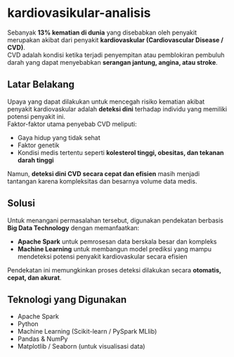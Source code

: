 # kardiovasikular-analisis

Sebanyak **13% kematian di dunia** yang disebabkan oleh penyakit merupakan akibat dari penyakit **kardiovaskular (Cardiovascular Disease / CVD)**.  
CVD adalah kondisi ketika terjadi penyempitan atau pemblokiran pembuluh darah yang dapat menyebabkan **serangan jantung, angina, atau stroke**.

## Latar Belakang
Upaya yang dapat dilakukan untuk mencegah risiko kematian akibat penyakit kardiovaskular adalah **deteksi dini** terhadap individu yang memiliki potensi penyakit ini.  
Faktor-faktor utama penyebab CVD meliputi:
- Gaya hidup yang tidak sehat  
- Faktor genetik  
- Kondisi medis tertentu seperti **kolesterol tinggi, obesitas, dan tekanan darah tinggi**

Namun, **deteksi dini CVD secara cepat dan efisien** masih menjadi tantangan karena kompleksitas dan besarnya volume data medis.

## Solusi
Untuk menangani permasalahan tersebut, digunakan pendekatan berbasis **Big Data Technology** dengan memanfaatkan:
- **Apache Spark** untuk pemrosesan data berskala besar dan kompleks  
- **Machine Learning** untuk membangun model prediksi yang mampu mendeteksi potensi penyakit kardiovaskular secara efisien

Pendekatan ini memungkinkan proses deteksi dilakukan secara **otomatis, cepat, dan akurat**.

## Teknologi yang Digunakan
- Apache Spark  
- Python  
- Machine Learning (Scikit-learn / PySpark MLlib)
- Pandas & NumPy  
- Matplotlib / Seaborn (untuk visualisasi data)
